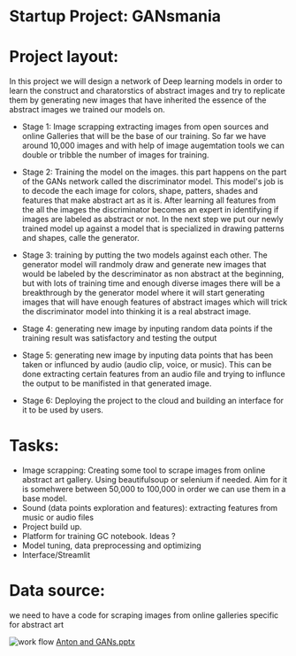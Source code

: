 # Startup Project: GANsmania

# Project layout: 
In this project we will design a network of Deep learning models in order to learn the construct and charatorstics of abstract images and try to replicate them by generating new images that have inherited the essence of the abstract images we trained our models on.

- Stage 1: Image scrapping extracting images from open sources and online Galleries that will be the base of our training. So far we have around 10,000 images and with help of image augemtation tools we can double or tribble the number of images for training.

- Stage 2: Training the model on the images. this part happens on the part of the GANs network called the discriminator model. This model's job is to decode the each image for colors, shape, patters, shades and features that make abstract art as it is. After learning all features from the all the images the discriminator becomes an expert in identifying if images are labeled as abstract or not. In the next step we put our newly trained model up against a model that is specialized in drawing patterns and shapes, calle the generator. 

- Stage 3: training by putting the two models against each other. The generator model will randmoly draw and generate new images that would be labeled by the descriminator as non abstract at the beginning, but with lots of training time and enough diverse images there will be a breakthrough by the generator model where it will start generating images that will have enough features of abstract images which will trick the discriminator model into thinking it is a real abstract image.

- Stage 4: generating new image by inputing random data points if the training result was satisfactory and testing the output

- Stage 5:  generating new image by inputing data points that has been taken or influnced by audio (audio clip,  voice, or music). This can be done extracting certain features from an audio file and trying to influnce the output to be manifisted in that generated image.

- Stage 6: Deploying the project to the cloud and building an interface for it to be used by users. 






# Tasks: 

-	Image scrapping: Creating some tool to scrape images from online abstract art gallery. Using beautifulsoup or selenium if needed. Aim for it is somehwere between 50,000 to 100,000 in order we can use them in a base model.
-	Sound (data points exploration and features): extracting features from music or audio files
-	Project build up.
-	Platform for training GC notebook.  Ideas ?
-	Model tuning, data preprocessing and optimizing
-	Interface/Streamlit



# Data source: 

we need to have a code for scraping images from online galleries specific for abstract art


![work flow](https://user-images.githubusercontent.com/81450873/134007456-167f008a-2ab8-4136-9292-40d240004db3.jpg)
[Anton and GANs.pptx](https://github.com/AliSalem2/GANsmania/files/7195910/Anton.and.GANs.pptx)
